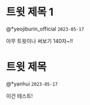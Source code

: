 
# 트윗 제목 1
@*yeojiburin_official
`2023-05-17`

아무 트윗이나 써보기 140자~!!

# 트윗 제목
@*yanhui
`2023-05-17`

이건 테스트!